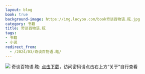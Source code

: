 ```yaml
---
layout: blog
book: true
background-image: https://img.locyoo.com/book奇谈百物语.眩.jpg
category: 书籍
title: 奇谈百物语.眩
tags:
- 书籍
- 小说
redirect_from:
  - /2024/03/奇谈百物语.眩/
---
```

![](https://img.locyoo.com/book奇谈百物语.眩.jpg)
奇谈百物语.眩: <a name = "ref1" href="https://url18.ctfile.com/f/50983618-1377644734-88d80d?p=3619">点击下载</a>，访问密码请点击右上方“关于”自行查看